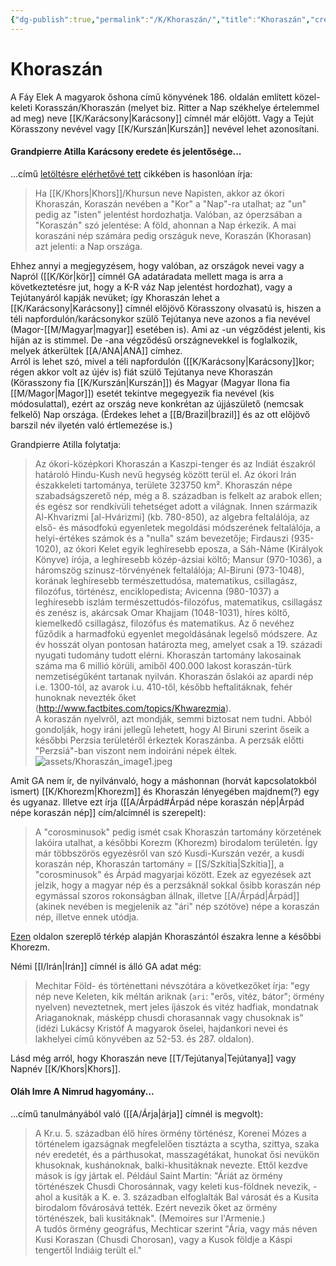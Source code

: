 ```yaml
---
{"dg-publish":true,"permalink":"/K/Khoraszán/","title":"Khoraszán","created":"2024-01-12T06:00","updated":"2024-01-27T11:08"}
---
```



# Khoraszán

A Fáy Elek A magyarok őshona című könyvének 186. oldalán említett közel-keleti Korasszán/Khoraszán (melyet biz. Ritter a Nap székhelye értelemmel ad meg) neve [[K/Karácsony\|Karácsony]] címnél már előjött. Vagy a Tejút Körasszony nevével vagy [[K/Kurszán\|Kurszán]] nevével lehet azonosítani.  

#### Grandpierre Atilla Karácsony eredete és jelentősége...

...című [letöltésre elérhetővé tett](https://mega.nz/file/pzNzhKJB#KXz_bvQtrp_QYzmqFqWwIpf4TSn31z4Fn4bUVLJ8jpA) cikkében is hasonlóan írja:  
> Ha [[K/Khors\|Khors]]/Khursun neve Napisten, akkor az ókori Khoraszán, Koraszán nevében a "Kor" a "Nap"-ra utalhat; az "un" pedig az "isten" jelentést hordozhatja. Valóban, az óperzsában a "Koraszán" szó jelentése: A föld, ahonnan a Nap érkezik. A mai koraszáni nép számára pedig országuk neve, Koraszán (Khorasan) azt jelenti: a Nap országa.  

Ehhez annyi a megjegyzésem, hogy valóban, az országok nevei vagy a Napról ([[K/Kör\|kör]] címnél GA adatáradata mellett maga is arra a következtetésre jut, hogy a K-R váz Nap jelentést hordozhat), vagy a Tejútanyáról kapják nevüket; így Khoraszán lehet a [[K/Karácsony\|Karácsony]] címnél előjövő Körasszony olvasatú is, hiszen a téli napfordulón/karácsonykor szülő Tejútanya neve azonos a fia nevével (Magor-[[M/Magyar\|magyar]] esetében is). Ami az -un végződést jelenti, kis híján az is stimmel. De -ana végződésű országnevekkel is foglalkozik, melyek átkerültek [[A/ANA\|ANA]] címhez.  
Arról is lehet szó, mivel a téli napfordulón ([[K/Karácsony\|Karácsony]]kor; régen akkor volt az újév is) fiát szülő Tejútanya neve Khoraszán (Körasszony fia [[K/Kurszán\|Kurszán]]) és Magyar (Magyar Ilona fia [[M/Magor\|Magor]]) esetét tekintve megegyezik fia nevével (kis módosulattal), ezért az ország neve konkrétan az újjászülető (nemcsak felkelő) Nap országa. (Érdekes lehet a [[B/Brazil\|brazil]] és az ott előjövő barszil név ilyetén való értlemezése is.)  

Grandpierre Atilla folytatja:
> Az ókori-középkori Khoraszán a Kaszpi-tenger és az Indiát északról határoló Hindu-Kush nevű hegység között terül el. Az ókori Irán északkeleti tartománya, területe 323750 km². Khoraszán népe szabadságszerető nép, még a 8. században is felkelt az arabok ellen; és egész sor rendkívüli tehetséget adott a világnak. Innen származik Al-Khvarizmi \[al-Hvárizmi\] (kb. 780-850), az algebra feltalálója, az első- és másodfokú egyenletek megoldási módszerének feltalálója, a helyi-értékes számok és a "nulla" szám bevezetője; Firdauszi (935-1020), az ókori Kelet egyik leghíresebb eposza, a Sáh-Náme (Királyok Könyve) írója, a leghíresebb közép-ázsiai költő; Mansur (970-1036), a háromszög szinusz-törvényének feltalálója; Al-Biruni (973-1048), korának leghíresebb természettudósa, matematikus, csillagász, filozófus, történész, enciklopedista; Avicenna (980-1037) a leghíresebb iszlám természettudós-filozófus, matematikus, csillagász és zenész is, akárcsak Omar Khajjam (1048-1031), híres költő, kiemelkedő csillagász, filozófus és matematikus. Az ő nevéhez fűződik a harmadfokú egyenlet megoldásának legelső módszere. Az év hosszát olyan pontosan határozta meg, amelyet csak a 19. századi nyugati tudomány tudott elérni. Khoraszán tartomány lakosainak száma ma 6 millió körüli, amiből 400.000 lakost koraszán-türk nemzetiségűként tartanak nyilván. Khoraszán őslakói az apardi nép i.e. 1300-tól, az avarok i.u. 410-től, később heftalitáknak, fehér hunoknak nevezték őket (http://www.factbites.com/topics/Khwarezmia).  
> A koraszán nyelvről, azt mondják, semmi biztosat nem tudni. Abból gondolják, hogy iráni jellegű lehetett, hogy Al Biruni szerint őseik a későbbi Perzsia területéről érkeztek Koraszánba. A perzsák előtti "Perzsiá"-ban viszont nem indoiráni népek éltek.  
![assets/Khoraszán_image1.jpeg](/img/user/K/assets/Khorasz%C3%A1n_image1.jpeg)  

Amit GA nem ír, de nyilvánvaló, hogy a máshonnan (horvát kapcsolatokból ismert) [[K/Khorezm\|Khorezm]] és Khoraszán lényegében majdnem(?) egy és ugyanaz. Illetve ezt írja ([[A/Árpád#Árpád népe koraszán nép\|Árpád népe koraszán nép]] cím/alcímnél is szerepelt):  
> A "corosminusok" pedig ismét csak Khoraszán tartomány körzetének lakóira utalhat, a későbbi Korezm (Khorezm) birodalom területén. Így már többszörös egyezésről van szó Kusdi-Kurszán vezér, a kusdi koraszán nép, Khoraszán tartomány = [[S/Szkítia\|Szkítia]], a "corosminusok" és Árpád magyarjai között. Ezek az egyezések azt jelzik, hogy a magyar nép és a perzsáknál sokkal ősibb koraszán nép egymással szoros rokonságban állnak, illetve [[A/Árpád\|Árpád]] (akinek nevében is megjelenik az "ári" nép szótöve) népe a koraszán nép, illetve ennek utódja.  

[Ezen](https://en.wikipedia.org/wiki/Transoxiana) oldalon szereplő térkép alapján Khoraszántól északra lenne a későbbi Khorezm.  

Némi [[I/Irán\|Irán]] címnél is álló GA adat még:  
> Mechitar Föld- és történettani névszótára a következőket írja: "egy nép neve Keleten, kik méltán ariknak (`ari`: "erős, vitéz, bátor"; örmény nyelven) neveztetnek, mert jeles íjászok és vitéz hadfiak, mondatnak Ariaganoknak, másképp chusdi chorasannak vagy chusoknak is" (idézi Lukácsy Kristóf A magyarok őselei, hajdankori nevei és lakhelyei című könyvében az 52-53. és 287. oldalon).  

Lásd még arról, hogy Khoraszán neve [[T/Tejútanya\|Tejútanya]] vagy Napnév [[K/Khors\|Khors]].  

#### Oláh Imre A Nimrud hagyomány...

...című tanulmányából való ([[A/Árja\|árja]] címnél is megvolt):  
> A Kr.u. 5. században élő híres örmény történész, Korenei Mózes a történelem igazságnak megfelelően tisztázta a scytha, szittya, szaka név eredetét, és a párthusokat, masszagétákat, hunokat ősi nevükön khusoknak, kushánoknak, balki-khusitáknak nevezte. Ettől kezdve mások is így jártak el. Például Saint Martin: "Áriát az örmény történészek Chusdi Chorosánnak, vagy keleti kus-földnek nevezik, - ahol a kusiták a K. e. 3. században elfoglalták Bal városát és a Kusita birodalom fővárosává tették. Ezért nevezik őket az örmény történészek, bali kusitáknak". (Memoires sur l'Armenie.)  
> A tudós örmény geográfus, Mechticar szerint "Ária, vagy más néven Kusi Koraszan (Chusdi Chorosan), vagy a Kusok földje a Káspi tengertől Indiáig terült el."  